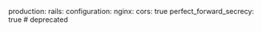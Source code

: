 <!-- layout:code post: building-a-manifest-file_nginx -->


production:
    rails:
        configuration:
            nginx:
                cors: true
                perfect&#95;forward&#95;secrecy: true # deprecated
